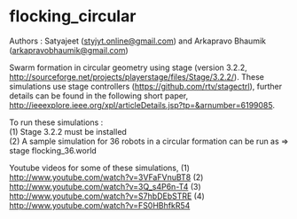 flocking_circular
=================
Authors : Satyajeet (styjyt.online@gmail.com) and Arkapravo Bhaumik (arkapravobhaumik@gmail.com)

Swarm formation in circular geometry using stage (version 3.2.2, http://sourceforge.net/projects/playerstage/files/Stage/3.2.2/). These simulations use stage controllers (https://github.com/rtv/stagectrl), further details can be found in the following short paper, http://ieeexplore.ieee.org/xpl/articleDetails.jsp?tp=&arnumber=6199085.

To run these simulations :  
(1) Stage 3.2.2 must be installed   
(2) A sample simulation for 36 robots in a circular formation can be run as => stage flocking_36.world

Youtube videos for some of these simulations,
(1) http://www.youtube.com/watch?v=3VFaFVnuBT8
(2) http://www.youtube.com/watch?v=3Q_s4P6n-T4
(3) http://www.youtube.com/watch?v=S7hbDEbSTRE
(4) http://www.youtube.com/watch?v=FS0HBhfkR54